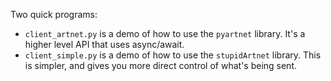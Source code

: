 Two quick programs:
- `client_artnet.py` is a demo of how to use the `pyartnet` library. It's a higher level API that uses async/await.
- `client_simple.py` is a demo of how to use the  `stupidArtnet` library. This is simpler, and gives you more direct control of what's being sent.
